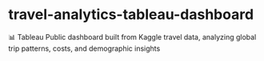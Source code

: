 # travel-analytics-tableau-dashboard
📊 Tableau Public dashboard built from Kaggle travel data, analyzing global trip patterns, costs, and demographic insights
